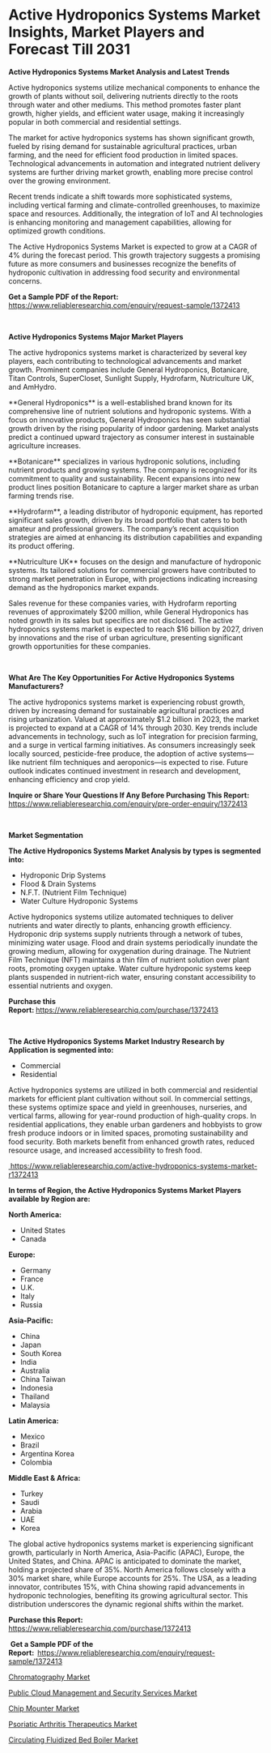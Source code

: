 <p><h1>Active Hydroponics Systems Market Insights, Market Players and Forecast Till 2031</h1></p><p><strong>Active Hydroponics Systems Market Analysis and Latest Trends</strong></p>
<p><p>Active hydroponics systems utilize mechanical components to enhance the growth of plants without soil, delivering nutrients directly to the roots through water and other mediums. This method promotes faster plant growth, higher yields, and efficient water usage, making it increasingly popular in both commercial and residential settings.</p><p>The market for active hydroponics systems has shown significant growth, fueled by rising demand for sustainable agricultural practices, urban farming, and the need for efficient food production in limited spaces. Technological advancements in automation and integrated nutrient delivery systems are further driving market growth, enabling more precise control over the growing environment.</p><p>Recent trends indicate a shift towards more sophisticated systems, including vertical farming and climate-controlled greenhouses, to maximize space and resources. Additionally, the integration of IoT and AI technologies is enhancing monitoring and management capabilities, allowing for optimized growth conditions.</p><p>The Active Hydroponics Systems Market is expected to grow at a CAGR of 4% during the forecast period. This growth trajectory suggests a promising future as more consumers and businesses recognize the benefits of hydroponic cultivation in addressing food security and environmental concerns.</p></p>
<p><strong>Get a Sample PDF of the Report:&nbsp;</strong> <a href="https://www.reliableresearchiq.com/enquiry/request-sample/1372413?utm_campaign=1117&utm_medium=2&utm_source=Github&utm_content=ia&utm_term=17112024&utm_id=active-hydroponics-systems">https://www.reliableresearchiq.com/enquiry/request-sample/1372413</a></p>
<p>&nbsp;</p>
<p><strong>Active Hydroponics Systems Major Market Players</strong></p>
<p><p>The active hydroponics systems market is characterized by several key players, each contributing to technological advancements and market growth. Prominent companies include General Hydroponics, Botanicare, Titan Controls, SuperCloset, Sunlight Supply, Hydrofarm, Nutriculture UK, and AmHydro.</p><p>**General Hydroponics** is a well-established brand known for its comprehensive line of nutrient solutions and hydroponic systems. With a focus on innovative products, General Hydroponics has seen substantial growth driven by the rising popularity of indoor gardening. Market analysts predict a continued upward trajectory as consumer interest in sustainable agriculture increases.</p><p>**Botanicare** specializes in various hydroponic solutions, including nutrient products and growing systems. The company is recognized for its commitment to quality and sustainability. Recent expansions into new product lines position Botanicare to capture a larger market share as urban farming trends rise.</p><p>**Hydrofarm**, a leading distributor of hydroponic equipment, has reported significant sales growth, driven by its broad portfolio that caters to both amateur and professional growers. The company’s recent acquisition strategies are aimed at enhancing its distribution capabilities and expanding its product offering.</p><p>**Nutriculture UK** focuses on the design and manufacture of hydroponic systems. Its tailored solutions for commercial growers have contributed to strong market penetration in Europe, with projections indicating increasing demand as the hydroponics market expands.</p><p>Sales revenue for these companies varies, with Hydrofarm reporting revenues of approximately $200 million, while General Hydroponics has noted growth in its sales but specifics are not disclosed. The active hydroponics systems market is expected to reach $16 billion by 2027, driven by innovations and the rise of urban agriculture, presenting significant growth opportunities for these companies.</p></p>
<p>&nbsp;</p>
<p><strong>What Are The Key Opportunities For Active Hydroponics Systems Manufacturers?</strong></p>
<p><p>The active hydroponics systems market is experiencing robust growth, driven by increasing demand for sustainable agricultural practices and rising urbanization. Valued at approximately $1.2 billion in 2023, the market is projected to expand at a CAGR of 14% through 2030. Key trends include advancements in technology, such as IoT integration for precision farming, and a surge in vertical farming initiatives. As consumers increasingly seek locally sourced, pesticide-free produce, the adoption of active systems—like nutrient film techniques and aeroponics—is expected to rise. Future outlook indicates continued investment in research and development, enhancing efficiency and crop yield.</p></p>
<p><strong>Inquire or Share Your Questions If Any Before Purchasing This Report:</strong> <a href="https://www.reliableresearchiq.com/enquiry/pre-order-enquiry/1372413?utm_campaign=1117&utm_medium=2&utm_source=Github&utm_content=ia&utm_term=17112024&utm_id=active-hydroponics-systems">https://www.reliableresearchiq.com/enquiry/pre-order-enquiry/1372413</a></p>
<p>&nbsp;</p>
<p><strong>Market Segmentation</strong></p>
<p><strong>The Active Hydroponics Systems Market Analysis by types is segmented into:</strong></p>
<p><ul><li>Hydroponic Drip Systems</li><li>Flood & Drain Systems</li><li>N.F.T. (Nutrient Film Technique)</li><li>Water Culture Hydroponic Systems</li></ul></p>
<p><p>Active hydroponics systems utilize automated techniques to deliver nutrients and water directly to plants, enhancing growth efficiency. Hydroponic drip systems supply nutrients through a network of tubes, minimizing water usage. Flood and drain systems periodically inundate the growing medium, allowing for oxygenation during drainage. The Nutrient Film Technique (NFT) maintains a thin film of nutrient solution over plant roots, promoting oxygen uptake. Water culture hydroponic systems keep plants suspended in nutrient-rich water, ensuring constant accessibility to essential nutrients and oxygen.</p></p>
<p><strong>Purchase this Report:&nbsp;</strong><a href="https://www.reliableresearchiq.com/purchase/1372413?utm_campaign=1117&utm_medium=2&utm_source=Github&utm_content=ia&utm_term=17112024&utm_id=active-hydroponics-systems">https://www.reliableresearchiq.com/purchase/1372413</a></p>
<p>&nbsp;</p>
<p><strong>The Active Hydroponics Systems Market Industry Research by Application is segmented into:</strong></p>
<p><ul><li>Commercial</li><li>Residential</li></ul></p>
<p><p>Active hydroponics systems are utilized in both commercial and residential markets for efficient plant cultivation without soil. In commercial settings, these systems optimize space and yield in greenhouses, nurseries, and vertical farms, allowing for year-round production of high-quality crops. In residential applications, they enable urban gardeners and hobbyists to grow fresh produce indoors or in limited spaces, promoting sustainability and food security. Both markets benefit from enhanced growth rates, reduced resource usage, and increased accessibility to fresh food.</p></p>
<p><a href="https://www.reliableresearchiq.com/active-hydroponics-systems-market-r1372413?utm_campaign=1117&utm_medium=2&utm_source=Github&utm_content=ia&utm_term=17112024&utm_id=active-hydroponics-systems">&nbsp;https://www.reliableresearchiq.com/active-hydroponics-systems-market-r1372413</a></p>
<p><strong>In terms of Region, the Active Hydroponics Systems Market Players available by Region are:</strong></p>
<p>
    <p> <strong> North America: </strong>
        <ul>
            <li>United States</li>
            <li>Canada</li>
        </ul>
        </p> 
    <p> <strong> Europe: </strong>
        <ul>
            <li>Germany</li>
            <li>France</li>
            <li>U.K.</li>
            <li>Italy</li>
            <li>Russia</li>
        </ul>
        </p> 
    <p> <strong> Asia-Pacific: </strong>
        <ul>
            <li>China</li>
            <li>Japan</li>
            <li>South Korea</li>
            <li>India</li>
            <li>Australia</li>
            <li>China Taiwan</li>
            <li>Indonesia</li>
            <li>Thailand</li>
            <li>Malaysia</li>
        </ul>
        </p> 
    <p> <strong> Latin America: </strong>
        <ul>
            <li>Mexico</li>
            <li>Brazil</li>
            <li>Argentina Korea</li>
            <li>Colombia</li>
        </ul>
        </p> 
    <p> <strong> Middle East & Africa: </strong>
        <ul>
            <li>Turkey</li>
            <li>Saudi</li>
            <li>Arabia</li>
            <li>UAE</li>
            <li>Korea</li>
        </ul>
    </p>
    </p>
<p><p>The global active hydroponics systems market is experiencing significant growth, particularly in North America, Asia-Pacific (APAC), Europe, the United States, and China. APAC is anticipated to dominate the market, holding a projected share of 35%. North America follows closely with a 30% market share, while Europe accounts for 25%. The USA, as a leading innovator, contributes 15%, with China showing rapid advancements in hydroponic technologies, benefiting its growing agricultural sector. This distribution underscores the dynamic regional shifts within the market.</p></p>
<p><strong>Purchase this Report: </strong><a href="https://www.reliableresearchiq.com/purchase/1372413?utm_campaign=1117&utm_medium=2&utm_source=Github&utm_content=ia&utm_term=17112024&utm_id=active-hydroponics-systems">https://www.reliableresearchiq.com/purchase/1372413</a></p>
<p>&nbsp;<strong>Get a Sample PDF of the Report:&nbsp;&nbsp;</strong><a href="https://www.reliableresearchiq.com/enquiry/request-sample/1372413?utm_campaign=1117&utm_medium=2&utm_source=Github&utm_content=ia&utm_term=17112024&utm_id=active-hydroponics-systems">https://www.reliableresearchiq.com/enquiry/request-sample/1372413</a></p>
<p><strong></strong></p>
<p><p><a href="https://www.linkedin.com/pulse/chromatography-market-segmentation-applications-types-growth-jtyoe?utm_campaign=1117&utm_medium=2&utm_source=Github&utm_content=ia&utm_term=17112024&utm_id=active-hydroponics-systems">Chromatography Market</a></p><p><a href="https://issuu.com/reportprime-2/docs/public-cloud-management-and-securit_04485dd199fca3?utm_campaign=1117&utm_medium=2&utm_source=Github&utm_content=ia&utm_term=17112024&utm_id=active-hydroponics-systems">Public Cloud Management and Security Services Market</a></p><p><a href="https://www.linkedin.com/pulse/chip-mounter-market-size-share-trends-analysis-report-end-use-tahxe?utm_campaign=1117&utm_medium=2&utm_source=Github&utm_content=ia&utm_term=17112024&utm_id=active-hydroponics-systems">Chip Mounter Market</a></p><p><a href="https://issuu.com/reportprime-2/docs/psoriatic-arthritis-therapeutics-ma_b7b207746e5864?utm_campaign=1117&utm_medium=2&utm_source=Github&utm_content=ia&utm_term=17112024&utm_id=active-hydroponics-systems">Psoriatic Arthritis Therapeutics Market</a></p><p><a href="https://www.linkedin.com/pulse/driving-forces-global-circulating-fluidized-bed-boiler-market-ng8te?utm_campaign=1117&utm_medium=2&utm_source=Github&utm_content=ia&utm_term=17112024&utm_id=active-hydroponics-systems">Circulating Fluidized Bed Boiler Market</a></p></p>